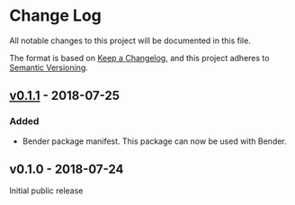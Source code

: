 # Change Log

All notable changes to this project will be documented in this file.

The format is based on [Keep a Changelog](http://keepachangelog.com/), and this project adheres to
[Semantic Versioning](http://semver.org).

## [v0.1.1] - 2018-07-25

### Added

- Bender package manifest.  This package can now be used with Bender.

## v0.1.0 - 2018-07-24

Initial public release

[v0.1.1]: https://github.com/pulp-platform/cfmath/compare/v0.1.0...v0.1.1

